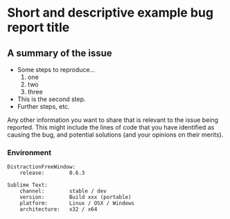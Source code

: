 # Short and descriptive example bug report title

## A summary of the issue

* Some steps to reproduce...
  1. one
  2. two
  3. three
* This is the second step.
* Further steps, etc.

Any other information you want to share that is relevant to the issue being reported. This might include the lines of code that you have identified as causing the bug, and potential solutions (and your opinions on their merits).

### Environment

```text
DistractionFreeWindow:
    release:        0.6.3

Sublime Text:
    channel:        stable / dev
    version:        Build xxx (portable)
    platform:       Linux / OSX / Windows
    architecture:   x32 / x64
```
